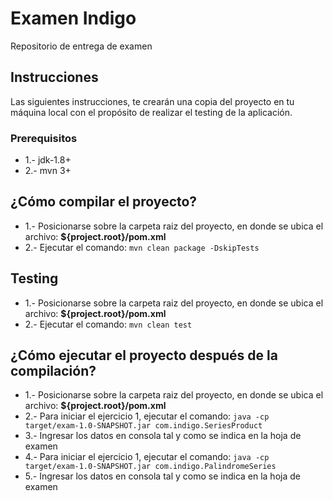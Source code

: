 # Examen Indigo

Repositorio de entrega de examen

## Instrucciones

Las siguientes instrucciones, te crearán una copia del proyecto en tu máquina local con el propósito de realizar el testing de la aplicación. 

### Prerequisitos

* 1.- jdk-1.8+
* 2.- mvn 3+

## ¿Cómo compilar el proyecto?
* 1.- Posicionarse sobre la carpeta raiz del proyecto, en donde se ubica el archivo: **${project.root}/pom.xml**
* 2.- Ejecutar el comando: `mvn clean package -DskipTests`

## Testing

* 1.- Posicionarse sobre la carpeta raiz del proyecto, en donde se ubica el archivo: **${project.root}/pom.xml**
* 2.- Ejecutar el comando: `mvn clean test`

## ¿Cómo ejecutar el proyecto después de la compilación?
* 1.- Posicionarse sobre la carpeta raiz del proyecto, en donde se ubica el archivo: **${project.root}/pom.xml**
* 2.- Para iniciar el ejercicio 1, ejecutar el comando: `java -cp target/exam-1.0-SNAPSHOT.jar com.indigo.SeriesProduct`
* 3.- Ingresar los datos en consola tal y como se indica en la hoja de examen
* 4.- Para iniciar el ejercicio 1, ejecutar el comando: `java -cp target/exam-1.0-SNAPSHOT.jar com.indigo.PalindromeSeries`
* 5.- Ingresar los datos en consola tal y como se indica en la hoja de examen
